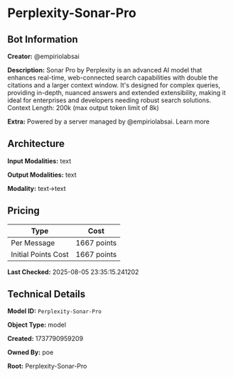 # Perplexity-Sonar-Pro

## Bot Information

**Creator:** @empiriolabsai

**Description:** Sonar Pro by Perplexity is an advanced AI model that enhances real-time, web-connected search capabilities with double the citations and a larger context window. It's designed for complex queries, providing in-depth, nuanced answers and extended extensibility, making it ideal for enterprises and developers needing robust search solutions. Context Length: 200k (max output token limit of 8k)

**Extra:** Powered by a server managed by @empiriolabsai. Learn more


## Architecture

**Input Modalities:** text

**Output Modalities:** text

**Modality:** text->text


## Pricing

| Type | Cost |
|------|------|
| Per Message | 1667 points |
| Initial Points Cost | 1667 points |

**Last Checked:** 2025-08-05 23:35:15.241202


## Technical Details

**Model ID:** `Perplexity-Sonar-Pro`

**Object Type:** model

**Created:** 1737790959209

**Owned By:** poe

**Root:** Perplexity-Sonar-Pro
